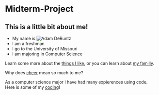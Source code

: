 # Midterm-Project
## This is a little bit about me!
- My name is ![Adam DeRuntz](https://www.google.com/url?sa=i&url=https%3A%2F%2Fwolfshowl.com%2F5408%2Ffeatures%2Fvarsity-cheer-feature%2F&psig=AOvVaw3WC8tocmyurO3zHACfnqHZ&ust=1635030565226000&source=images&cd=vfe&ved=0CAgQjRxqFwoTCND95NeR3_MCFQAAAAAdAAAAABAP)
- I am a freshman 
- I go to the University of Missouri
- I am majoring in Computer Science 

Learn some more about the [things I like](Things-I-Like.md), or you can learn about [my familly](My-Family.md).

Why does [cheer](Cheer.md) mean so much to me?

As a computer science major I have had many expierences using code. 
Here is some of my [coding](Code.md)!

